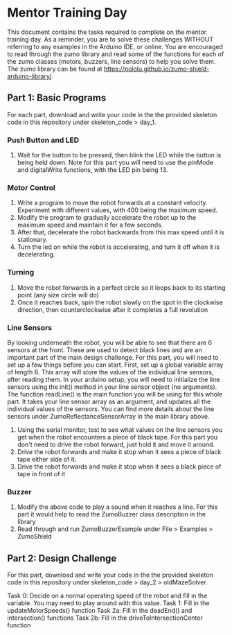 # Mentor Training Day
This document contains the tasks required to complete on the mentor training day. As a reminder, you are to solve these challenges WITHOUT referring to any examples in the Arduino IDE, or online. You are encouraged to read through the zumo library and read some of the functions for each of the zumo classes (motors, buzzers, line sensors) to help you solve them. 
The zumo library can be found at https://pololu.github.io/zumo-shield-arduino-library/.

## Part 1: Basic Programs
For each part, download and write your code in the the provided skeleton code in this repository under skeleton_code > day_1.

### Push Button and LED
1. Wait for the button to be pressed, then blink the LED while the button is being held down.
Note for this part you will need to use the pinMode and digitalWrite functions, with the LED pin being 13. 

### Motor Control
1. Write a program to move the robot forwards at a constant velocity. Experiment with different values, with 400 being the maximum speed.
2. Modify the program to gradually accelerate the robot up to the maximum speed and maintain it for a few seconds. 
3. After that, decelerate the robot backwards from this max speed until it is stationary.
4. Turn the led on while the robot is accelerating, and turn it off when it is decelerating. 

### Turning
1. Move the robot forwards in a perfect circle so it loops back to its starting point (any size circle will do)
2. Once it reaches back, spin the robot slowly on the spot in the clockwise direction, then counterclockwise after it completes a full revolution

### Line Sensors
By looking underneath the robot, you will be able to see that there are 6 sensors at the front. These are used to detect black lines and are an important part of the main design challenge.
For this part, you will need to set up a few things before you can start. First, set up a global variable array of length 6. This array will store the values of the individual line sensors, after reading them.
In your arduino setup, you will need to initialize the line sensors using the init() method in your line sensor object (no arguments).  
The function readLine() is the main function you will be using for this whole part. It takes your line sensor array as an argument, and updates all the individual values of the sensors.
You can find more details about the line sensors under ZumoReflectanceSensorArray in the main library above. 

1. Using the serial monitor, test to see what values on the line sensors you get when the robot encounters a piece of black tape. For this part you don't need to drive the robot forward, just hold it and move it around.
2. Drive the robot forwards and make it stop when it sees a piece of black tape either side of it.
3. Drive the robot forwards and make it stop when it sees a black piece of tape in front of it

### Buzzer
1. Modify the above code to play a sound when it reaches a line. For this part it would help to read the ZumoBuzzer class description in the library
2. Read through and run ZumoBuzzerExample under File > Examples > ZumoShield

## Part 2: Design Challenge
For this part, download and write your code in the the provided skeleton code in this repository under skeleton_code > day_2 > oldMazeSolver.

Task 0: Decide on a normal operating speed of the robot and fill in the variable. You may need to play around with this value.
Task 1: Fill in the updateMotorSpeeds() function
Task 2a: Fill in the deadEnd() and intersection() functions
Task 2b: Fill in the driveToIntersectionCenter function
